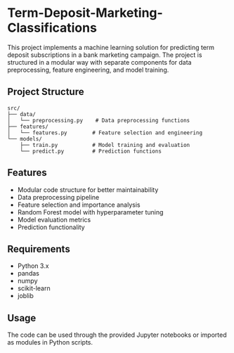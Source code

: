 # Term-Deposit-Marketing-Classifications

This project implements a machine learning solution for predicting term deposit subscriptions in a bank marketing campaign. The project is structured in a modular way with separate components for data preprocessing, feature engineering, and model training.

## Project Structure

```
src/
├── data/
│   └── preprocessing.py    # Data preprocessing functions
├── features/
│   └── features.py        # Feature selection and engineering
└── models/
    ├── train.py           # Model training and evaluation
    └── predict.py         # Prediction functions
```

## Features

- Modular code structure for better maintainability
- Data preprocessing pipeline
- Feature selection and importance analysis
- Random Forest model with hyperparameter tuning
- Model evaluation metrics
- Prediction functionality

## Requirements

- Python 3.x
- pandas
- numpy
- scikit-learn
- joblib

## Usage

The code can be used through the provided Jupyter notebooks or imported as modules in Python scripts. 
